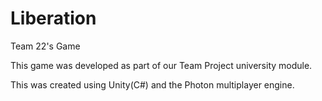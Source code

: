 # Liberation
Team 22's Game

This game was developed as part of our Team Project university module.

This was created using Unity(C#) and the Photon multiplayer engine.
